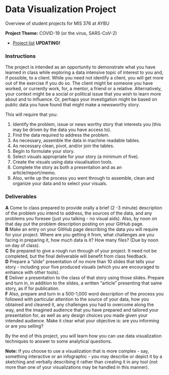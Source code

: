 # Data Visualization Project
Overview of student projects for MIS 376 at AYBU

**Project Theme:** COVID-19 (or the virus, SARS-CoV-2)

* [Project list](project-list.csv) **UPDATING!**

<!--Deadline for delivering the project: **23:59 on June 18, 2021**-->

### Instructions

The project is intended as an opportunity to demonstrate what you have learned in class while exploring a data intensive topic of interest to you and, if possible, to a client. While you need not identify a client, you will get more out of the exercise if you do so. The client might be someone you have worked, or currently work, for, a mentor, a friend or a relative. Alternatively, your context might be a social or political issue that you wish to learn more about and to influence. Or, perhaps your investigation might be based on public data you have found that might make a newsworthy story.

This will require that you:

1. 	Identify the problem, issue or news worthy story that interests you (this may be driven by the data you have access to).
2. 	Find the data required to address the problem.
3. 	As necessary, assemble the data in machine readable tables.
4. 	As necessary clean, pivot, and/or join the tables.
5. 	Begin to formulate your story.
6. 	Select visuals appropriate for your story (a minimum of five).
7. 	Create the visuals using data visualisation tools.
8. 	Complete the story as both a presentation and as an article/report/memo. 
9. 	Also, write up the process you went through to assemble, clean and organize your data and to select your visuals.

### Deliverables

**A**	Come to class prepared to provide orally a brief (2 -3 minute) description of the problem you intend to address, the sources of the data, and any problems you foresee (just you talking - no visual aids). Also, by noon on that day put the problem description posting on your GitHub page.  
**B**	Make an entry on your GitHub page describing the data you will require for your project. Where are you getting it from, what challenges are you facing in preparing it, how much data is it? How many files? (Due by noon on day of class).  
**C**	Be prepared to give a rough run through of your project. It need not be completed, but the final deliverable will benefit from class feedback.  
**D**	Prepare a “slide” presentation of no more than 10 slides that tells your story - including your five produced visuals (which you are encouraged to enhance with other tools).  
**E**	Deliver a presentation to the class of that story using those slides. Prepare and turn in, in addition to the slides, a written “article” presenting that same story, as if for publication.  
**F**	Also, prepare and turn in a 500-1,000 word description of the process you followed with particular attention to the source of your data, how you obtained and cleaned it, any challenges you had to overcome along the way, and the imagined audience that you have prepared and tailored your presentation for, as well as any design choices you made given your intended audience. Make it clear what your objective is: are you informing or are you selling?

By the end of this project, you will learn how you can use data visualization techniques to answer to some analytical questions.

**Note:** If you choose to use a visualization that is more complex - say, something interactive or an infographic - you may describe or depict it by a sketching and verbally describing it rather than creating it in any tool (not more than one of your visualizations may be handled in this manner).
